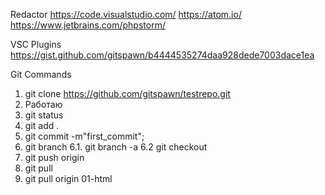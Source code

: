 Redactor
https://code.visualstudio.com/
https://atom.io/
https://www.jetbrains.com/phpstorm/

VSC Plugins
https://gist.github.com/gitspawn/b4444535274daa928dede7003dace1ea

Git Commands

1. git clone https://github.com/gitspawn/testrepo.git
2. Работаю
3. git status
4. git add .
5. git commit -m"first_commit";
6. git branch
   6.1. git branch -a
   6.2 git checkout <branch name>
7. git push origin <branch name>
8. git pull
9. git pull origin 01-html
